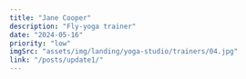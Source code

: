 ```yaml
---
title: "Jane Cooper"
description: "Fly-yoga trainer"
date: "2024-05-16"
priority: "low"
imgSrc: "assets/img/landing/yoga-studio/trainers/04.jpg"
link: "/posts/update1/"
---
```

